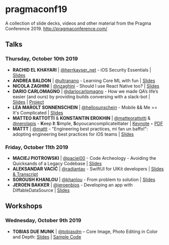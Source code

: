 # pragmaconf19

A collection of slide decks, videos and other material from the Pragma Conference 2019. http://pragmaconference.com/

## Talks

### Thursday, October 10th 2019

- **RACHID EL KHAYARI** | [@herrkayser_net](https://twitter.com/herrkayser_net) - iOS Security Essentials | [Slides](https://github.com/pragmamark/pragmaconf19/blob/master/slides/pragmaconf_slides_ios_security_rachid.pdf)
- **ANDREA BALDON** | [@ultranano](https://twitter.com/ultranano) - Learning Core ML with fun | [Slides](https://github.com/pragmamark/pragmaconf19/blob/master/slides/Pragma_conference_2019_Andrea_Baldon_Learning_coreml_with_fun.key)
- **NICOLA ZAGHINI** | [@nzaghini](https://twitter.com/nzaghini) - Should I use React Native too? | [Slides](https://github.com/pragmamark/pragmaconf19/blob/master/slides/pragma_conf_2019_Nicola_Zaghini_React_Native.pdf)
- **DARIO CARLOMAGNO** | [@dariocarlomagno](https://twitter.com/dariocarlomagno) - How we made QA’s life’s easier (and ours) by providing builds conversing with a slack-bot | [Slides](https://github.com/pragmamark/pragmaconf19/blob/master/slides/pragma_conference_2019_dario_carlomagno.pdf) | [Project](https://github.com/d4r1091/awesome-pragma-2019)
- **LEA MAROLT SONNENSCHEIN** | [@hellosunschein](https://twitter.com/hellosunschein) - Mobile && Me == It's Complicated | [Slides](https://github.com/pragmamark/pragmaconf19/blob/master/slides/pragma_conf_2019_lea_marolt.pdf)
- **MATTEO RATTOTTI** & **KONSTANTIN EROKHIN** | [@matteorattotti](https://twitter.com/matteorattotti) & [@nerolapis](https://twitter.com/nerolapis) - **K**eep **I**t **S**imple, **S**oyoucancomplicateitlater | [Keynote](https://github.com/pragmamark/pragmaconf19/blob/master/slides/pragma_conference_2019_KISS.key) ◦ [PDF](https://github.com/pragmamark/pragmaconf19/blob/master/slides/pragma_conference_2019_KISS.pdf)
- **MATTT** | [@mattt](https://twitter.com/mattt) - "Engineering best practices, mi fan un baffo!": adopting engineering best practices for iOS teams | [Slides](https://github.com/pragmamark/pragmaconf19/blob/master/slides/pragmaconf_2019_-_mi_fan_un_baffo.pdf)

### Friday, October 11th 2019

* **MACIEJ PIOTROWSKI** | [@paciej00](https://twitter.com/paciej00) - Code Archeology - Avoiding the Quicksands of a Legacy Codebase | [Slides](https://github.com/pragmamark/pragmaconf19/blob/master/slides/pragma_conference_2019-code_archeology.pdf)
* **ALEKSANDAR VACIĆ** | [@radiantav](https://twitter.com/radiantav) - SwiftUI for UIKit developers | [Slides & Transcript](https://speakerdeck.com/radianttap/swiftui-for-uikit-developers)
* **SOROUSH KHANLOU** | [@khanlou](https://twitter.com/khanlou) - From problem to solution | [Slides](https://github.com/pragmamark/pragmaconf19/blob/master/slides/Pragma_conference_2019_Soroush_Khanlou_From_problem_to_solution.pdf)
* **JEROEN BAKKER** | [@jeroenbios](https://twitter.com/jeroenbios) - Developing an app with DiffableDataSource | [Slides](https://github.com/pragmamark/pragmaconf19/blob/master/slides/pragma_conf_2019_diffableDataSource.pdf)

## Workshops
### Wednesday, October 9th 2019
* **TOBIAS DUE MUNK** | [@tobiasdm](https://twitter.com/tobiasdm) – Core Image, Photo Editing in Color and Depth: [Slides](https://github.com/pragmamark/pragmaconf19/blob/master/workshops/pragma_conf_2019_Tobias_Due_Munk_Core_Image_Workshop.pdf) | [Sample Code](https://git.kabellmunk.dk/coreimage-color-and-depth/photo-editor)

